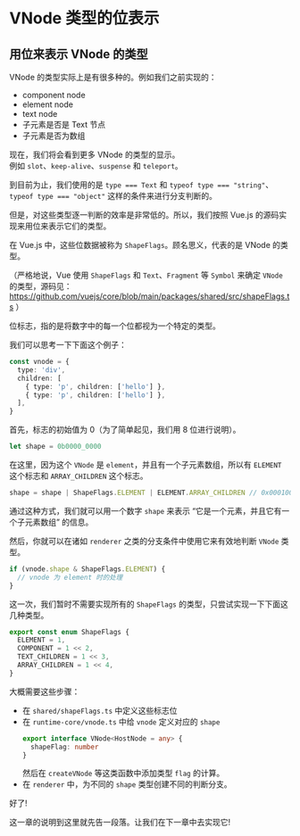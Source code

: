 # VNode 类型的位表示

## 用位来表示 VNode 的类型

VNode 的类型实际上是有很多种的。例如我们之前实现的：

- component node
- element node
- text node
- 子元素是否是 Text 节点
- 子元素是否为数组

现在，我们将会看到更多 VNode 的类型的显示。  
例如 `slot`、`keep-alive`、`suspense` 和 `teleport`。  

到目前为止，我们使用的是 `type === Text` 和 `typeof type === "string"`、 `typeof type === "object"` 这样的条件来进行分支判断的。

但是，对这些类型逐一判断的效率是非常低的。所以，我们按照 Vue.js 的源码实现来用位来表示它们的类型。

在 Vue.js 中，这些位数据被称为 `ShapeFlags`。顾名思义，代表的是 VNode 的类型。

（严格地说，Vue 使用 `ShapeFlags` 和 `Text`、`Fragment` 等 `Symbol` 来确定 `VNode` 的类型，源码见：https://github.com/vuejs/core/blob/main/packages/shared/src/shapeFlags.ts ）

位标志，指的是将数字中的每一个位都视为一个特定的类型。

我们可以思考一下下面这个例子：

```ts
const vnode = {
  type: 'div',
  children: [
    { type: 'p', children: ['hello'] },
    { type: 'p', children: ['hello'] },
  ],
}
```

首先，标志的初始值为 0（为了简单起见，我们用 8 位进行说明）。

```ts
let shape = 0b0000_0000
```

在这里，因为这个 `VNode` 是 `element`，并且有一个子元素数组，所以有 `ELEMENT` 这个标志和 `ARRAY_CHILDREN` 这个标志。

```ts
shape = shape | ShapeFlags.ELEMENT | ELEMENT.ARRAY_CHILDREN // 0x00010001
```

通过这种方式，我们就可以用一个数字 `shape` 来表示 “它是一个元素，并且它有一个子元素数组” 的信息。

然后，你就可以在诸如 `renderer` 之类的分支条件中使用它来有效地判断 `VNode` 类型。

```ts
if (vnode.shape & ShapeFlags.ELEMENT) {
  // vnode 为 element 时的处理
}
```

这一次，我们暂时不需要实现所有的 `ShapeFlags` 的类型，只尝试实现一下下面这几种类型。

```ts
export const enum ShapeFlags {
  ELEMENT = 1,
  COMPONENT = 1 << 2,
  TEXT_CHILDREN = 1 << 3,
  ARRAY_CHILDREN = 1 << 4,
}
```

大概需要这些步骤：

- 在 `shared/shapeFlags.ts` 中定义这些标志位
- 在 `runtime-core/vnode.ts` 中给 `vnode` 定义对应的 `shape`
  ```ts
  export interface VNode<HostNode = any> {
    shapeFlag: number
  }
  ```
  然后在 `createVNode` 等这类函数中添加类型 `flag` 的计算。
- 在 `renderer` 中，为不同的 `shape` 类型创建不同的判断分支。

好了!

这一章的说明到这里就先告一段落。让我们在下一章中去实现它!
